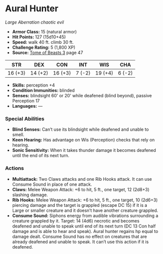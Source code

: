 # Aural Hunter

*Large* *Aberration* *chaotic evil*

- **Armor Class:** 15 (natural armor)
- **Hit Points:** 127 (15d10+45)
- **Speed:** walk 40 ft. climb 30 ft.
- **Challenge Rating:** 5 (1,800 XP)
- **Source:** [Tome of Beasts 3](https://koboldpress.com/kpstore/product/tome-of-beasts-3-for-5th-edition/) page 47

| STR | DEX | CON | INT | WIS | CHA |
| --- | --- | --- | --- | --- | --- |
| 16 (+3) | 14 (+2) | 16 (+3) | 7 (-2) | 19 (+4) | 6 (-2) |

- **Skills:** perception +4
- **Condition Immunities:** blinded
- **Senses:** blindsight 60' or 20' while deafened (blind beyond), passive Perception 17
- **Languages:** —
### Special Abilities
- **Blind Senses:** Can’t use its blindsight while deafened and unable to smell.
- **Keen Hearing:** Has advantage on Wis (Perception) checks that rely on hearing.
- **Sonic Sensitivity:** When it takes thunder damage it becomes deafened until the end of its next turn.
### Actions
- **Multiattack:** Two Claws attacks and one Rib Hooks attack. It can use Consume Sound in place of one attack.
- **Claws:** Melee Weapon Attack: +6 to hit, 5 ft., one target, 12 (2d8+3) slashing damage.
- **Rib Hooks:** Melee Weapon Attack: +6 to hit, 5 ft., one target, 10 (2d6+3) piercing damage and the target is grappled (escape DC 15) if it is a Large or smaller creature and it doesn’t have another creature grappled.
- **Consume Sound:** Siphons energy from audible vibrations surrounding a creature grappled by it. Target: 14 (4d6) necrotic and becomes deafened and unable to speak until end of its next turn (DC 13 Con half damage and is able to hear and speak). Aural hunter regains hp equal to damage dealt. Consume Sound has no effect on creatures that are already deafened and unable to speak. It can’t use this action if it is deafened.


